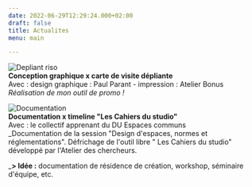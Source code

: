 ```yaml
---
date: 2022-06-29T12:29:24.000+02:00
draft: false
title: Actualites
menu: main

---
```

![](/images/depliant_02.jpg "Depliant riso")  
**Conception graphique x carte de visite dépliante**  
Avec : design graphique : Paul Parant - impression : Atelier Bonus  
_Réalisation de mon outil de promo !_  
  
![](/images/documentation.jpg "Documentation")  
**Documentation x timeline "Les Cahiers du studio"**  
Avec : le collectif apprenant du DU Espaces communs  
_Documentation de la session "Design d'espaces, normes et réglementations". Défrichage de l'outil libre " Les Cahiers du studio" développé par l'Atelier des chercheurs.  
  
_**> Idée :** documentation de résidence de création, workshop, séminaire d'équipe, etc.